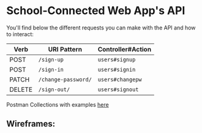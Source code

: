 # School-Connected Web App's API

You'll find below the different requests you can make with the API and how to interact:

|  Verb  |    URI Pattern         | Controller#Action |
|--------|------------------------|-------------------|
| POST   | `/sign-up`             | `users#signup`    |
| POST   | `/sign-in`             | `users#signin`    |
| PATCH  | `/change-password/`    | `users#changepw`  |
| DELETE | `/sign-out/`           | `users#signout`   |

Postman Collections with examples [here](https://www.getpostman.com/collections/6b6290e74eb5a4997ead)


## Wireframes:

